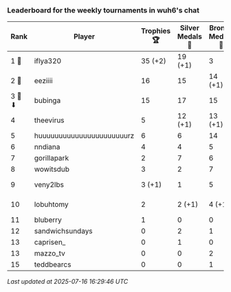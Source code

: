### Leaderboard for the weekly tournaments in wuh6's chat
| Rank | Player | Trophies 🏆 | Silver Medals 🥈 | Bronze Medals 🥉 | Points |
|------|--------|-------------|------------------|------------------|--------|
| 1 🥇 | iflya320 | 35 (+2) | 19 (+1) | 3 | 125.5 (+7.0) |
| 2 🥈 | eeziiii | 16 | 15 | 14 (+1) | 70.0 (+0.5) |
| 3 🥉 ⬇| bubinga | 15 | 17 | 15 | 69.5 |
| 4 | theevirus | 5 | 12 (+1) | 13 (+1) | 33.5 (+1.5) |
| 5 | huuuuuuuuuuuuuuuuuuuuuurz | 6 | 6 | 14 | 31.0 |
| 6 | nndiana | 4 | 4 | 5 | 18.5 |
| 7 | gorillapark | 2 | 7 | 6 | 16.0 |
| 8 | wowitsdub | 3 | 2 | 7 | 14.5 |
| 9 | veny2lbs | 3 (+1) | 1 | 5 | 12.5 (+3.0) |
| 10 | lobuhtomy | 2 | 2 (+1) | 4 (+1) | 10.0 (+1.5) |
| 11 | bluberry | 1 | 0 | 0 | 3.0 |
| 12 | sandwichsundays | 0 | 2 | 1 | 2.5 |
| 13 | caprisen_ | 0 | 1 | 0 | 1.0 |
| 13 | mazzo_tv | 0 | 0 | 2 | 1.0 |
| 15 | teddbearcs | 0 | 0 | 1 | 0.5 |

_Last updated at 2025-07-16 16:29:46 UTC_